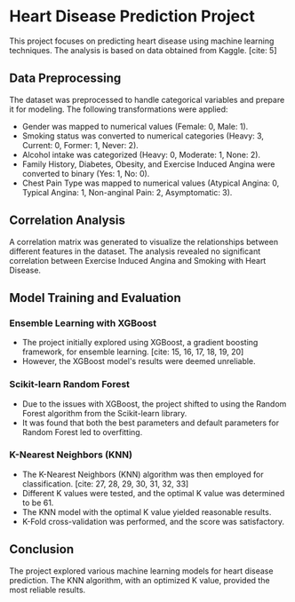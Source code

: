 # Heart Disease Prediction Project

This project focuses on predicting heart disease using machine learning techniques. The analysis is based on data obtained from Kaggle. [cite: 5]

## Data Preprocessing

The dataset was preprocessed to handle categorical variables and prepare it for modeling. The following transformations were applied:

* Gender was mapped to numerical values (Female: 0, Male: 1). 
* Smoking status was converted to numerical categories (Heavy: 3, Current: 0, Former: 1, Never: 2). 
* Alcohol intake was categorized (Heavy: 0, Moderate: 1, None: 2). 
* Family History, Diabetes, Obesity, and Exercise Induced Angina were converted to binary (Yes: 1, No: 0). 
* Chest Pain Type was mapped to numerical values (Atypical Angina: 0, Typical Angina: 1, Non-anginal Pain: 2, Asymptomatic: 3). 

## Correlation Analysis

A correlation matrix was generated to visualize the relationships between different features in the dataset.  The analysis revealed no significant correlation between Exercise Induced Angina and Smoking with Heart Disease. 

## Model Training and Evaluation

### Ensemble Learning with XGBoost

* The project initially explored using XGBoost, a gradient boosting framework, for ensemble learning. [cite: 15, 16, 17, 18, 19, 20]
* However, the XGBoost model's results were deemed unreliable. 

### Scikit-learn Random Forest

* Due to the issues with XGBoost, the project shifted to using the Random Forest algorithm from the Scikit-learn library.
* It was found that both the best parameters and default parameters for Random Forest led to overfitting. 

### K-Nearest Neighbors (KNN)

* The K-Nearest Neighbors (KNN) algorithm was then employed for classification. [cite: 27, 28, 29, 30, 31, 32, 33]
* Different K values were tested, and the optimal K value was determined to be 61. 
* The KNN model with the optimal K value yielded reasonable results. 
* K-Fold cross-validation was performed, and the score was satisfactory. 

## Conclusion

The project explored various machine learning models for heart disease prediction. The KNN algorithm, with an optimized K value, provided the most reliable results.